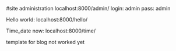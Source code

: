 #site administration
localhost:8000/admin/
login: admin
pass: admin

Hello world:
localhost:8000/hello/

Time_date now:
localhost:8000/time/

template for blog not worked yet